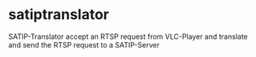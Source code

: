 satiptranslator
===============

SATIP-Translator accept an RTSP request from VLC-Player and translate and send the RTSP request to a SATIP-Server
